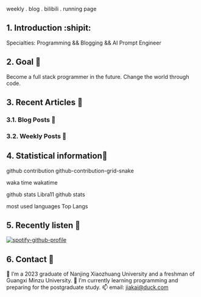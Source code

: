 


weekly . blog . bilibili . running page


## 1. Introduction :shipit:

Specialties: Programming && Blogging && AI Prompt Engineer

## 2. Goal 🚩

Become a full stack programmer in the future.
Change the world through code.

## 3. Recent Articles 📝

### 3.1. Blog Posts 📄

### 3.2. Weekly Posts 📄


## 4. Statistical information📜
github contribution
github-contribution-grid-snake

waka time
wakatime

github stats
Libra11 github stats

most used languages
Top Langs

## 5. Recently listen 🎵

[![spotify-github-profile](https://spotify-github-profile.vercel.app/api/view?uid=31xulne5z45q3wqlwgogsrxcsgg4&cover_image=true&theme=default&show_offline=false&background_color=121212&interchange=false)](https://github.com/kittinan/spotify-github-profile)

## 6. Contact 📧

🔭 I’m a 2023 graduate of Nanjing Xiaozhuang University and a freshman of Guangxi Minzu University.
🌱 I’m currently learning programming and preparing for the postgraduate study.
📫 email: jiakai@duck.com